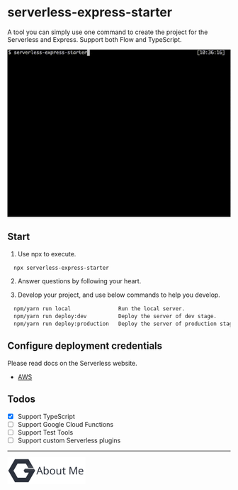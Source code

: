 # serverless-express-starter

A tool you can simply use one command to create the project for the Serverless and Express. Support both Flow and TypeScript.

<img src="demo.gif" width="600"/>

## Start

1. Use npx to execute.

```sh
  npx serverless-express-starter
```

2. Answer questions by following your heart.

3. Develop your project, and use below commands to help you develop.

```sh
  npm/yarn run local               Run the local server.
  npm/yarn run deploy:dev          Deploy the server of dev stage.
  npm/yarn run deploy:production   Deploy the server of production stage.
```

## Configure deployment credentials

Please read docs on the Serverless website.
- [AWS](https://serverless.com/framework/docs/providers/aws/guide/credentials/)



## Todos

- [x] Support TypeScript
- [ ] Support Google Cloud Functions
- [ ] Support Test Tools
- [ ] Support custom Serverless plugins

<hr/>

<a href="https://www.gavinwang.net" target="_blank">
  <img src="https://raw.githubusercontent.com/ambisign-gavin/about-me-footer-for-docs/master/aboutFooter.png" height="60"/>
</a>
